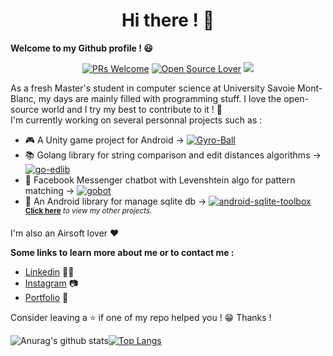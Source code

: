 <h1 align="center">Hi there ! 👋</h1>

**Welcome to my Github profile ! 😃** <br/>

<p align="center"> 
    <a href="https://github.com/hbollon/"><img src="https://img.shields.io/badge/PRs-welcome-brightgreen.svg?style=flat&logo=github" alt="PRs Welcome"></a> 
    <a href="https://github.com/hbollon/"><img src="https://badges.frapsoft.com/os/v2/open-source.svg?v=103" alt="Open Source Lover"></a>
    <a href="https://github.com/hbollon/"><img src="https://img.shields.io/github/followers/hbollon.svg?label=Follow%20@hbollon&style=social"></a> 
</p>

As a fresh Master's student in computer science at University Savoie Mont-Blanc, my days are mainly filled with programming stuff. I love the open-source world and I try my best to contribute to it ! 🙈 <br/>
I'm currently working on several personnal projects such as :
- 🎮 A Unity game project for Android -> [![Gyro-Ball](https://img.shields.io/static/v1?label=Project:&message=Gyro'Ball&color=Blue)](https://github.com/hbollon/Gyro-Ball)
- 📚 Golang library for string comparison and edit distances algorithms -> [![go-edlib](https://img.shields.io/static/v1?label=Project:&message=go-edlib&color=Blue)](https://github.com/hbollon/go-edlib)
- 🤖 Facebook Messenger chatbot with Levenshtein algo for pattern matching -> [![gobot](https://img.shields.io/static/v1?label=Project:&message=gobot&color=Blue)](https://github.com/hbollon/gobot)
- 📱 An Android library for manage sqlite db -> [![android-sqlite-toolbox](https://img.shields.io/static/v1?label=Project:&message=android-sqlite-toolbox&color=Blue)](https://github.com/hbollon/android-sqlite-toolbox)
<br/><sup>**[Click here](https://github.com/hbollon?tab=repositories)** *to view my other projects.</sup>*

I'm also an Airsoft lover ❤️

**Some links to learn more about me or to contact me :**
- <a href="https://www.linkedin.com/in/hugo-bollon-68a2381a4/">Linkedin</a> 👨‍💼
- <a href="https://www.instagram.com/_hbollon">Instagram</a> 📷
- <a href="https://hugobollon.me">Portfolio</a> 💼

Consider leaving a ⭐ if one of my repo helped you ! 😁 Thanks !

 ![Anurag's github stats](https://github-readme-stats.vercel.app/api?username=hbollon&count_private=true&show_icons=true&theme=tokyonight&include_all_commits=true)[![Top Langs](https://github-readme-stats.vercel.app/api/top-langs/?username=hbollon&layout=compact&theme=tokyonight&exclude_repo=NewSantoline)](https://github.com/anuraghazra/github-readme-stats)

